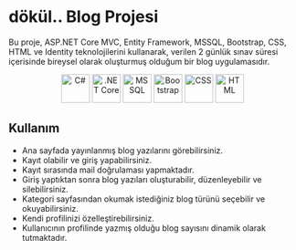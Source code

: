 # dökül.. Blog Projesi

Bu proje, ASP.NET Core MVC, Entity Framework, MSSQL, Bootstrap, CSS, HTML ve Identity teknolojilerini kullanarak, verilen 2 günlük sınav süresi içerisinde bireysel olarak oluşturmuş olduğum bir blog uygulamasıdır.

<p align="center">
  <img src="https://camo.githubusercontent.com/2c29ff7ea413e3999d1959480f5aa128bb5c0769ac41bb95ac15ef66196d1a38/68747470733a2f2f63646e2e6a7364656c6976722e6e65742f67682f64657669636f6e732f64657669636f6e2f69636f6e732f6373686172702f6373686172702d6f726967696e616c2e737667" alt="C#" width="50" height="50"/>
  <img src="https://camo.githubusercontent.com/533eb0313af568d57d5bd22dea49ab0264b4dda628cfa7aa9a76991bcc8c122e/68747470733a2f2f736b696c6c69636f6e732e6465762f69636f6e733f693d646f746e6574" alt=".NET Core" width="50" height="50"/>
  <img src="https://camo.githubusercontent.com/787c6cc9788f534b06595fcf3d7c1c1eb66bf9a2242fda6d48f5b4f4ee1b83bd/68747470733a2f2f63646e2e73696d706c6569636f6e732e6f72672f6d6963726f736f667473716c7365727665722f434332393237" alt="MSSQL" width="50" height="50"/>
  <img src="https://upload.wikimedia.org/wikipedia/commons/b/b2/Bootstrap_logo.svg" alt="Bootstrap" width="50" height="50"/>
  <img src="https://upload.wikimedia.org/wikipedia/commons/6/62/CSS3_logo.svg" alt="CSS" width="50" height="50"/>
  <img src="https://camo.githubusercontent.com/f2ce4039c99cf35adde738583ab0fbcd60eaafccf1e949884bda91d0b5c819ce/68747470733a2f2f63646e2e6a7364656c6976722e6e65742f67682f64657669636f6e732f64657669636f6e2f69636f6e732f68746d6c352f68746d6c352d6f726967696e616c2e737667" alt="HTML" width="50" height="50"/>
</p>

## Kullanım

- Ana sayfada yayınlanmış blog yazılarını görebilirsiniz.
- Kayıt olabilir ve giriş yapabilirsiniz.
- Kayıt sırasında mail doğrulaması yapmaktadır.
- Giriş yaptıktan sonra blog yazıları oluşturabilir, düzenleyebilir ve silebilirsiniz.
- Kategori sayfasından okumak istediğiniz blog türünü seçebilir ve okuyabilirsiniz.
- Kendi profilinizi özelleştirebilirsiniz.
- Kullanıcının profilinde yazmış olduğu blog sayısını dinamik olarak tutmaktadır.

